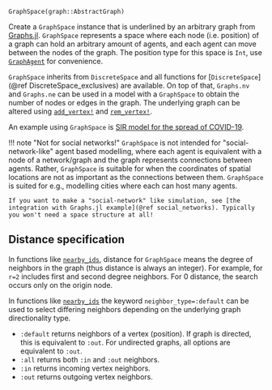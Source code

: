 ```
GraphSpace(graph::AbstractGraph)
```

Create a `GraphSpace` instance that is underlined by an arbitrary graph from [Graphs.jl](https://github.com/JuliaGraphs/Graphs.jl). `GraphSpace` represents a space where each node (i.e. position) of a graph can hold an arbitrary amount of agents, and each agent can move between the nodes of the graph. The position type for this space is `Int`, use [`GraphAgent`](@ref) for convenience.

`GraphSpace` inherits from `DiscreteSpace` and all functions for [`DiscreteSpace`](@ref DiscreteSpace_exclusives) are available. On top of that, `Graphs.nv` and `Graphs.ne` can be used in a model with a `GraphSpace` to obtain the number of nodes or edges in the graph. The underlying graph can be altered using [`add_vertex!`](@ref) and [`rem_vertex!`](@ref).

An example using `GraphSpace` is [SIR model for the spread of COVID-19](@ref).

!!! note "Not for social networks!"
    `GraphSpace` is not intended for "social-network-like" agent based modelling, where each agent is equivalent with a node of a network/graph and the graph represents connections between agents. Rather, `GraphSpace` is suitable for when the coordinates of spatial locations are not as important as the connections between them. `GraphSpace` is suited for e.g., modelling cities where each can host many agents.

    If you want to make a "social-network" like simulation, see [the integration with Graphs.jl example](@ref social_networks). Typically you won't need a space structure at all!


## Distance specification

In functions like [`nearby_ids`](@ref), distance for `GraphSpace` means the degree of neighbors in the graph (thus distance is always an integer). For example, for `r=2` includes first and second degree neighbors. For 0 distance, the search occurs only on the origin node.

In functions like [`nearby_ids`](@ref) the keyword `neighbor_type=:default` can be used to select differing neighbors depending on the underlying graph directionality type.

  * `:default` returns neighbors of a vertex (position). If graph is directed, this is equivalent to `:out`. For undirected graphs, all options are equivalent to `:out`.
  * `:all` returns both `:in` and `:out` neighbors.
  * `:in` returns incoming vertex neighbors.
  * `:out` returns outgoing vertex neighbors.
